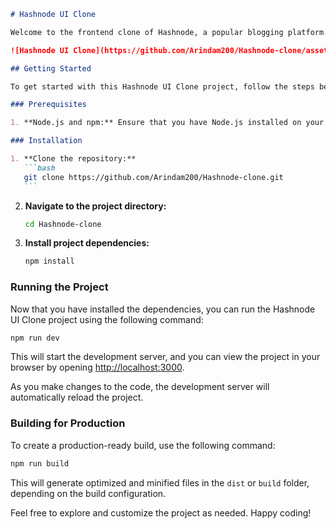 ````markdown
# Hashnode UI Clone

Welcome to the frontend clone of Hashnode, a popular blogging platform.

![Hashnode UI Clone](https://github.com/Arindam200/Hashnode-clone/assets/109217591/3c53e245-ff21-4bca-9bef-5843119fe719)

## Getting Started

To get started with this Hashnode UI Clone project, follow the steps below.

### Prerequisites

1. **Node.js and npm:** Ensure that you have Node.js installed on your machine. npm (Node Package Manager) is usually included with Node.js.

### Installation

1. **Clone the repository:**
   ```bash
   git clone https://github.com/Arindam200/Hashnode-clone.git
   ```
````

2. **Navigate to the project directory:**

   ```bash
   cd Hashnode-clone
   ```

3. **Install project dependencies:**
   ```bash
   npm install
   ```

### Running the Project

Now that you have installed the dependencies, you can run the Hashnode UI Clone project using the following command:

```bash
npm run dev
```

This will start the development server, and you can view the project in your browser by opening [http://localhost:3000](http://localhost:3000).

As you make changes to the code, the development server will automatically reload the project.

### Building for Production

To create a production-ready build, use the following command:

```bash
npm run build
```

This will generate optimized and minified files in the `dist` or `build` folder, depending on the build configuration.

Feel free to explore and customize the project as needed. Happy coding!

```

```
